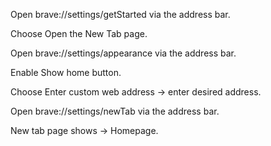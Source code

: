 

Open brave://settings/getStarted via the address bar.

Choose Open the New Tab page.

Open brave://settings/appearance via the address bar.

Enable Show home button.

Choose Enter custom web address → enter desired address.

Open brave://settings/newTab via the address bar.

New tab page shows → Homepage.

